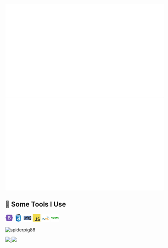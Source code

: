![](https://github.com/AnthonyPayan/AnthonyPayan/blob/master/generated/overview.svg)
![](https://github.com/AnthonyPayan/AnthonyPayan/blob/master/generated/languages.svg) 

<h2>🚀 Some Tools I Use</h2>
<p align="left">



<img src="https://raw.githubusercontent.com/devicons/devicon/master/icons/bootstrap/bootstrap-plain.svg" alt="bootstrap" width="25" height="25" />
<img src="https://raw.githubusercontent.com/devicons/devicon/master/icons/css3/css3-original-wordmark.svg" alt="css3" width="25" height="25" />
<img src="https://github.com/devicons/devicon/blob/master/icons/php/php-original.svg" alt="php" width="25" height="25"/>

<img src="https://raw.githubusercontent.com/devicons/devicon/master/icons/javascript/javascript-original.svg" alt="javascript" width="25" height="25" />



<img src="https://raw.githubusercontent.com/devicons/devicon/master/icons/mysql/mysql-original-wordmark.svg" alt="mysql" width="25" height="25" />




<img src="https://raw.githubusercontent.com/devicons/devicon/master/icons/nginx/nginx-original.svg" alt="nginx" width="25" height="25" />








</p>
<img src="https://github-readme-stats.vercel.app/api?username=AnthonyPayan&show_icons=true&count_private=true" alt="spiderpig86" />


<p>
<a href="https://github.com/AnthonyPayan">
  <img height="150em"  src="https://github-readme-stats.vercel.app/api?username=AnthonyPayan&show_icons=true&theme=tokyonight&include_all_commits=true&count_private=true&custom_title=My%20Github%20Statistics"/>
  <img height="150em"  src="https://github-readme-stats.vercel.app/api/top-langs/?username=AnthonyPayan&layout=compact&langs_count=8&theme=tokyonight&custom_title=My%20programming%20Langages"/>
</a>
</p>

